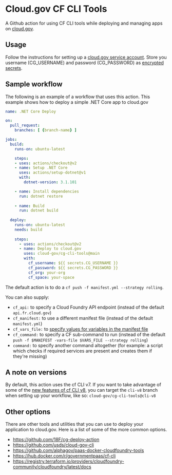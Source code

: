 # Cloud.gov CF CLI Tools

A Github action for using CF CLI tools while deploying and managing apps on [cloud.gov](https://cloud.gov).

## Usage

Follow the instructions for setting up a [cloud.gov service account](https://cloud.gov/docs/services/cloud-gov-service-account/). Store you username (CG_USERNAME) and password (CG_PASSWORD) as [encrypted secrets](https://help.github.com/en/actions/configuring-and-managing-workflows/creating-and-storing-encrypted-secrets). 

## Sample workflow

The following is an example of a workflow that uses this action. This example shows how to deploy a simple .NET Core app to cloud.gov

```yml
name: .NET Core Deploy

on:
  pull_request:
    branches: [ {branch-name} ]

jobs:
  build:
    runs-on: ubuntu-latest

    steps:
    - uses: actions/checkout@v2
    - name: Setup .NET Core
      uses: actions/setup-dotnet@v1
      with:
        dotnet-version: 3.1.101

    - name: Install dependencies
      run: dotnet restore
      
    - name: Build
      run: dotnet build 
      
  deploy:
    runs-on: ubuntu-latest
    needs: build
    
    steps:
      - uses: actions/checkout@v2
      - name: Deploy to cloud.gov
        uses: cloud-gov/cg-cli-tools@main
        with: 
          cf_username: ${{ secrets.CG_USERNAME }}
          cf_password: ${{ secrets.CG_PASSWORD }}
          cf_org: your-org
          cf_space: your-space

```

The default action is to do a `cf push -f manifest.yml --strategy rolling`.

You can also supply:

- `cf_api:` to specify a Cloud Foundry API endpoint (instead of the default `api.fr.cloud.gov`)
- `cf_manifest:` to use a different manifest file (instead of the default `manifest.yml`)
- `cf_vars_file:` to [specify values for variables in the manifest file](https://docs.cloudfoundry.org/devguide/deploy-apps/manifest-attributes.html#variable-substitution)
- `cf_command:` to specify a CF sub-command to run (instead of the default `push -f $MANIFEST -vars-file $VARS_FILE --strategy rolling`)
- `command:` to specify another command altogether (for example: a script which checks if required services are present and creates them if they're missing)

## A note on versions

By default, this action uses the cf CLI v7. If you want to take advantage of some of the [new features of cf CLI v8](https://docs.cloudfoundry.org/cf-cli/v8.html#new-workflows), you can target the `cli-v8` branch when setting up your workflow, like so: `cloud-gov/cg-cli-tools@cli-v8`

## Other options

There are other tools and utilities that you can use to deploy your application to cloud.gov. Here is a list of some of the more common options.

* https://github.com/18F/cg-deploy-action
* https://github.com/usds/cloud-gov-cli
* https://github.com/alphagov/paas-docker-cloudfoundry-tools 
* https://hub.docker.com/r/governmentpaas/cf-cli 
* https://registry.terraform.io/providers/cloudfoundry-community/cloudfoundry/latest/docs 
